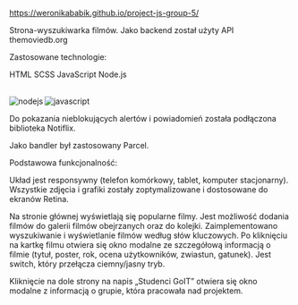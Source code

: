 https://weronikababik.github.io/project-js-group-5/

Strona-wyszukiwarka filmów.
Jako backend został użyty API themoviedb.org

Zastosowane technologie:

HTML
SCSS
JavaScript
Node.js

<br><img align="left" alt="nodejs" src="https://img.shields.io/badge/node.js%20-%2343853D.svg?&style=for-the-badge&logo=node.js&logoColor=white" /><img align="left" alt="javascript" src="https://img.shields.io/badge/javascript-yellow?style=for-the-badge&logo=javascript&logoColor=%23F0DB4F&color=%23323330" />
<br>

Do pokazania nieblokujących alertów i powiadomień została podłączona biblioteka Notiflix.

Jako bandler był zastosowany Parcel.

Podstawowa funkcjonalność:

Układ jest responsywny (telefon komórkowy, tablet, komputer stacjonarny).
Wszystkie zdjęcia i grafiki zostały zoptymalizowane i dostosowane do ekranów Retina.

Na stronie głównej wyświetlają się popularne filmy. Jest możliwość dodania filmów do galerii filmów obejrzanych oraz do kolejki.
Zaimplementowano wyszukiwanie i wyświetlanie filmów według słów kluczowych. 
Po kliknięciu na kartkę filmu otwiera się okno modalne ze szczegółową informacją o filmie (tytuł, poster, rok, ocena użytkowników, zwiastun, gatunek).
Jest switch, który przełącza ciemny/jasny tryb. 

Kliknięcie na dole strony na napis „Studenci GoIT” otwiera się okno modalne z informacją o grupie, która pracowała nad projektem.
